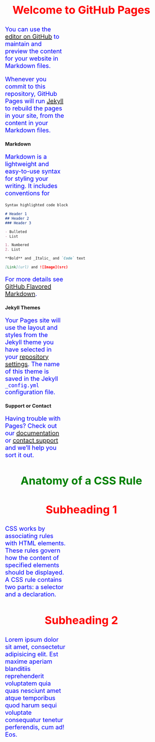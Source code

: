 ## Welcome to GitHub Pages

You can use the [editor on GitHub](https://github.com/carlosmagnogfr/coursera_html_css_js/edit/master/README.md) to maintain and preview the content for your website in Markdown files.

Whenever you commit to this repository, GitHub Pages will run [Jekyll](https://jekyllrb.com/) to rebuild the pages in your site, from the content in your Markdown files.

### Markdown

Markdown is a lightweight and easy-to-use syntax for styling your writing. It includes conventions for

```markdown
Syntax highlighted code block

# Header 1
## Header 2
### Header 3

- Bulleted
- List

1. Numbered
2. List

**Bold** and _Italic_ and `Code` text

[Link](url) and ![Image](src)
```

For more details see [GitHub Flavored Markdown](https://guides.github.com/features/mastering-markdown/).

### Jekyll Themes

Your Pages site will use the layout and styles from the Jekyll theme you have selected in your [repository settings](https://github.com/carlosmagnogfr/coursera_html_css_js/settings). The name of this theme is saved in the Jekyll `_config.yml` configuration file.

### Support or Contact

Having trouble with Pages? Check out our [documentation](https://help.github.com/categories/github-pages-basics/) or [contact support](https://github.com/contact) and we’ll help you sort it out.


<!DOCTYPE html>
<html>
<head>
<meta charset="utf-8">
<title>Anatomy of a CSS Rule</title>

<style>
/*
teste
*/
p {
  color: blue;
  font-size: 20px;
  width: 200px;
}


h1 {
  color: green;
  font-size: 36px;
  text-align: center;
}

 h2 {
  color: red;
  font-size: 36px;
  text-align: center;
}
</style>

</head>
<body>
<h1>Anatomy of a CSS Rule</h1>
<h2>Subheading 1</h2>
<p>CSS works by associating rules with HTML elements. These rules govern how the content of specified elements should be displayed. A CSS rule contains two parts: a selector and a declaration.</p>
<h2>Subheading 2</h2>
<p>Lorem ipsum dolor sit amet, consectetur adipisicing elit. Est maxime aperiam blanditiis reprehenderit voluptatem quia quas nesciunt amet atque temporibus quod harum sequi voluptate consequatur tenetur perferendis, cum ad! Eos.</p>
</body>
</html>